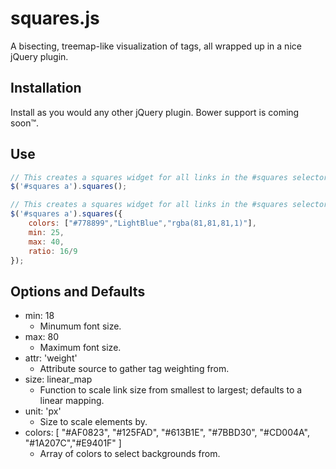 # squares.js
A bisecting, treemap-like visualization of tags, all wrapped up in a nice jQuery plugin.

## Installation
Install as you would any other jQuery plugin. Bower support is coming soon™.

## Use
```javascript
// This creates a squares widget for all links in the #squares selector, using sensible defaults.
$('#squares a').squares(); 

// This creates a squares widget for all links in the #squares selector, with some passed parameters.
$('#squares a').squares({
    colors: ["#778899","LightBlue","rgba(81,81,81,1)"],
    min: 25,
    max: 40,
    ratio: 16/9
});
```

## Options and Defaults
* min: 18
  * Minumum font size.
* max: 80
  * Maximum font size.
* attr: 'weight'
  * Attribute source to gather tag weighting from.
* size: linear_map
  * Function to scale link size from smallest to largest; defaults to a linear mapping.
* unit: 'px'
  * Size to scale elements by.
* colors: [ "#AF0823", "#125FAD", "#613B1E", "#7BBD30", "#CD004A", "#1A207C","#E9401F" ]
  * Array of colors to select backgrounds from.



